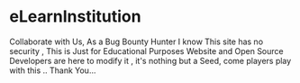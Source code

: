 # eLearnInstitution

Collaborate with Us, As a Bug Bounty Hunter I know This site has no security , This is Just for Educational Purposes Website and Open Source Developers are here to modify it , it's nothing but a Seed, come players play with this .. Thank You...
